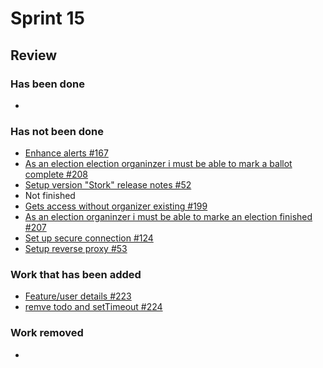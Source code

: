 
# Sprint 15

## Review

### Has been done

- 

### Has not been done

- [Enhance alerts #167](https://github.com/anovote/frontend/issues/167)
- [As an election election organinzer i must be able to mark a ballot complete #208](https://github.com/anovote/frontend/issues/208)
- [Setup version "Stork" release notes #52](https://github.com/anovote/org/issues/52)
- Not finished
- [Gets access without organizer existing #199](https://github.com/anovote/frontend/issues/199)
- [As an election organinzer i must be able to marke an election finished #207](https://github.com/anovote/frontend/issues/207)
- [Set up secure connection #124](https://github.com/anovote/backend/issues/124)
- [Setup reverse proxy #53](https://github.com/anovote/org/issues/53)

### Work that has been added

- [Feature/user details #223](https://github.com/anovote/frontend/pull/223)
- [remve todo and setTimeout #224](https://github.com/anovote/frontend/pull/224)

### Work removed

- 

